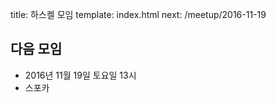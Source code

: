 title: 하스켈 모임
template: index.html
next: /meetup/2016-11-19

## 다음 모임

- 2016년 11월 19일 토요일 13시
- 스포카
